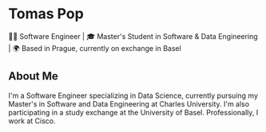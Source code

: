 # Tomas Pop

👨‍💻 Software Engineer | 🎓 Master's Student in Software & Data Engineering | 🌍 Based in Prague, currently on exchange in Basel

## About Me

I'm a Software Engineer specializing in Data Science, currently pursuing my Master's in Software and Data Engineering at Charles University. I'm also participating in a study exchange at the University of Basel. Professionally, I work at Cisco.

<!-- [![poptomas's GitHub stats](https://github-readme-stats.vercel.app/api?username=poptomas&show_icons=true&theme=radical)](https://github.com/anuraghazra/github-readme-stats) -->
<!--
**poptomas/poptomas** is a ✨ _special_ ✨ repository because its `README.md` (this file) appears on your GitHub profile.

Here are some ideas to get you started:

- 🔭 I’m currently working on ...
- 🌱 I’m currently learning ...
- 👯 I’m looking to collaborate on ...
- 🤔 I’m looking for help with ...
- 💬 Ask me about ...
- 📫 How to reach me: ...
- 😄 Pronouns: ...
- ⚡ Fun fact: ...
-->

